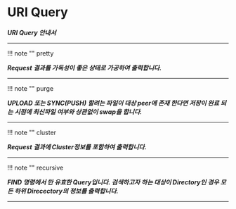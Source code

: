 # URI Query

***URI Query 안내서***

----

!!! note ""
    pretty                


***Request 결과를 가독성이 좋은 상태로 가공하여 출력합니다.***

----

!!! note ""
    purge

***UPLOAD 또는 SYNC(PUSH) 할려는 파일이 대상 peer에 존재 한다면 저장이 완료 되는 시점에 최신파일 여부와 상관없이 swap을 합니다.***

----

!!! note ""
    cluster

***Request 결과에 Cluster정보를 포함하여 출력합니다.***

----

!!! note ""
    recursive

***FIND 명령에서 만 유효한 Query입니다. 검색하고자 하는 대상이 Directory인 경우 모든 하위 Direcectory의 정보를 출력합니다.***

----

